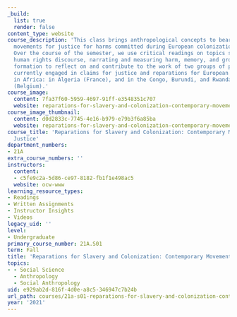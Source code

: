 ```yaml
---
_build:
  list: true
  render: false
content_type: website
course_description: 'This class brings anthropological concepts to bear on contemporary
  movements for justice for harms committed during European colonization in Africa.
  Over the course of the semester, we use critical readings on topics such as violence,
  human rights discourse, narrating and measuring harm, memory, and group identity
  formation to reflect on and contribute to the work of two groups of practitioners
  currently engaged in claims for justice and reparations for European colonialism
  in Africa: in Algeria (France), and in the Congo, Burundi, and Rwanda respectively
  (Belgium).'
course_image:
  content: 7fa37f60-5959-4697-91ff-e3548351c707
  website: reparations-for-slavery-and-colonization-contemporary-movements-for-justice
course_image_thumbnail:
  content: d0d2833c-7745-4e16-b979-e79b3f6a85ba
  website: reparations-for-slavery-and-colonization-contemporary-movements-for-justice
course_title: 'Reparations for Slavery and Colonization: Contemporary Movements for
  Justice'
department_numbers:
- 21A
extra_course_numbers: ''
instructors:
  content:
  - c5fe9c2a-5d86-ce97-8182-fb1f1e498ac5
  website: ocw-www
learning_resource_types:
- Readings
- Written Assignments
- Instructor Insights
- Videos
legacy_uid: ''
level:
- Undergraduate
primary_course_number: 21A.S01
term: Fall
title: 'Reparations for Slavery and Colonization: Contemporary Movements for Justice'
topics:
- - Social Science
  - Anthropology
  - Social Anthropology
uid: e929ab2d-816f-4d0e-a8c5-346947c7b24b
url_path: courses/21a-s01-reparations-for-slavery-and-colonization-contemporary-movements-for-justice-fall-2021
year: '2021'
---
```

